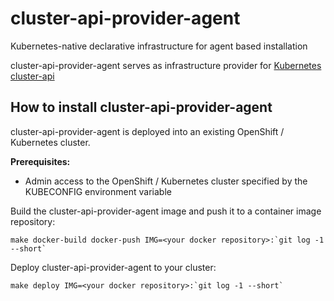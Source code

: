 # cluster-api-provider-agent
Kubernetes-native declarative infrastructure for agent based installation

cluster-api-provider-agent serves as infrastructure provider for [Kubernetes cluster-api](https://github.com/kubernetes-sigs/cluster-api)

## How to install cluster-api-provider-agent

cluster-api-provider-agent is deployed into an existing OpenShift / Kubernetes cluster.

**Prerequisites:**
* Admin access to the OpenShift / Kubernetes cluster specified by the KUBECONFIG environment variable

Build the cluster-api-provider-agent image and push it to a container image repository:
```shell
make docker-build docker-push IMG=<your docker repository>:`git log -1 --short`
```

Deploy cluster-api-provider-agent to your cluster:
```shell
make deploy IMG=<your docker repository>:`git log -1 --short`
```
